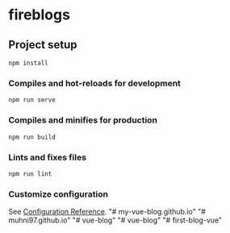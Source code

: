 # fireblogs

## Project setup
```
npm install
```

### Compiles and hot-reloads for development
```
npm run serve
```

### Compiles and minifies for production
```
npm run build
```

### Lints and fixes files
```
npm run lint
```

### Customize configuration
See [Configuration Reference](https://cli.vuejs.org/config/).
"# my-vue-blog.github.io" 
"# muhni97.github.io" 
"# vue-blog" 
"# vue-blog" 
"# first-blog-vue" 
